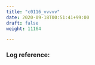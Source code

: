 ```yaml
---
title: "c0116_vvvvv"
date: 2020-09-18T00:51:41+99:00
draft: false
weight: 11164

---
```


### Log reference: <no value>

```
